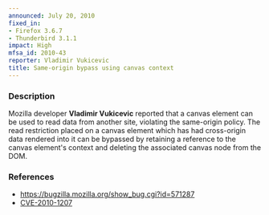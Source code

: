 ```yaml
---
announced: July 20, 2010
fixed_in:
- Firefox 3.6.7
- Thunderbird 3.1.1
impact: High
mfsa_id: 2010-43
reporter: Vladimir Vukicevic
title: Same-origin bypass using canvas context
---
```


<h3>Description</h3>

<p>Mozilla developer <strong>Vladimir Vukicevic</strong> reported that
a canvas element can be used to read data from another site, violating
the same-origin policy.  The read restriction placed on a canvas
element which has had cross-origin data rendered into it can be
bypassed by retaining a reference to the canvas element's context and
deleting the associated canvas node from the DOM.</p>

<h3>References</h3>

<ul>
  <li><a href="https://bugzilla.mozilla.org/show_bug.cgi?id=571287">https://bugzilla.mozilla.org/show_bug.cgi?id=571287</a></li>
  <li><a class="ex-ref" href="http://cve.mitre.org/cgi-bin/cvename.cgi?name=CVE-2010-1207">CVE-2010-1207</a></li>
</ul>




